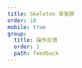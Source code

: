 ```yaml
---
title: Skeleton 骨架屏
order: 18
mobile: true
group:
  title: 操作反馈
  order: 1
  path: feedback
---
```


<code src="../demo/Skeleton.jsx"></code>
<API src="../src/Skeleton.tsx"></API>

